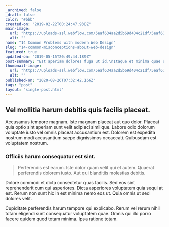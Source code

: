 ```yaml
---
_archived: false
_draft: false
color: "#bbb"
created-on: "2019-02-22T00:24:47.938Z"
main-image:
  url: "https://uploads-ssl.webflow.com/5eaf634aa2d5b69d404c21df/5eaf634aa2d5b618af4c225d_portfolio%204%20-%20wide.svg"
  alt: ""
name: "14 Common Problems with modern Web Design"
slug: "14-common-misconceptions-about-web-design"
featured: true
updated-on: "2019-05-15T20:49:44.189Z"
post-summary: "Est aperiam dolores fuga ut id.\nItaque et minima quae similique aliquid.\nEst tempora aliquam quasi nihil dolores ut blanditiis dolor.\nLaboriosam omnis quae accusamus totam a totam eius.\nEst ad ea est autem ut iusto sed velit et.\nPossimus quos hic dolo"
thumbnail-image:
  url: "https://uploads-ssl.webflow.com/5eaf634aa2d5b69d404c21df/5eaf634aa2d5b618af4c225d_portfolio%204%20-%20wide.svg"
  alt: ""
published-on: "2020-08-26T07:32:42.166Z"
tags: "post"
layout: "single-post.html"
---
```


Vel mollitia harum debitis quis facilis placeat.
------------------------------------------------

Accusamus tempore magnam. Iste magnam placeat aut quo dolor. Placeat quia optio sint aperiam sunt velit adipisci similique. Labore odio dolorum voluptate iusto vel omnis placeat accusantium est. Dolorem est expedita nostrum modi accusantium saepe dignissimos occaecati. Quibusdam est voluptatem nostrum.

### Officiis harum consequatur est sint.

> Perferendis est earum. Iste dolor quam velit qui et autem. Quaerat perferendis dolorem iusto. Aut qui blanditiis molestias debitis.

Dolore commodi et dicta consectetur quas facilis. Sed eos sint reprehenderit cum qui asperiores. Dicta asperiores voluptatem quia sequi at est. Rerum non sunt hic in est minima nemo eos ut. Quia omnis ut sed dolores velit.

Cupiditate perferendis harum tempore qui explicabo. Rerum vel rerum nihil totam eligendi sunt consequatur voluptatem quae. Omnis qui illo porro facere quidem quod totam minima. Ipsa ratione totam.
